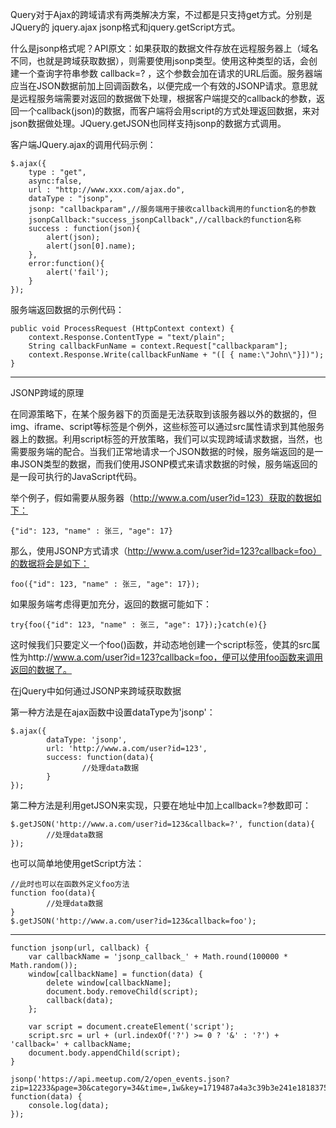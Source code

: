 Query对于Ajax的跨域请求有两类解决方案，不过都是只支持get方式。分别是JQuery的 jquery.ajax jsonp格式和jquery.getScript方式。

什么是jsonp格式呢？API原文：如果获取的数据文件存放在远程服务器上（域名不同，也就是跨域获取数据），则需要使用jsonp类型。使用这种类型的话，会创建一个查询字符串参数 callback=? ，这个参数会加在请求的URL后面。服务器端应当在JSON数据前加上回调函数名，以便完成一个有效的JSONP请求。意思就是远程服务端需要对返回的数据做下处理，根据客户端提交的callback的参数，返回一个callback(json)的数据，而客户端将会用script的方式处理返回数据，来对json数据做处理。JQuery.getJSON也同样支持jsonp的数据方式调用。

客户端JQuery.ajax的调用代码示例：

    $.ajax({
        type : "get",
        async:false,
        url : "http://www.xxx.com/ajax.do",
        dataType : "jsonp",
        jsonp: "callbackparam",//服务端用于接收callback调用的function名的参数
        jsonpCallback:"success_jsonpCallback",//callback的function名称
        success : function(json){
            alert(json);
            alert(json[0].name);
        },
        error:function(){
            alert('fail');
        }
    });

服务端返回数据的示例代码：

    public void ProcessRequest (HttpContext context) {
        context.Response.ContentType = "text/plain";
        String callbackFunName = context.Request["callbackparam"];
        context.Response.Write(callbackFunName + "([ { name:\"John\"}])");
    }

---

JSONP跨域的原理

在同源策略下，在某个服务器下的页面是无法获取到该服务器以外的数据的，但img、iframe、script等标签是个例外，这些标签可以通过src属性请求到其他服务器上的数据。利用script标签的开放策略，我们可以实现跨域请求数据，当然，也需要服务端的配合。当我们正常地请求一个JSON数据的时候，服务端返回的是一串JSON类型的数据，而我们使用JSONP模式来请求数据的时候，服务端返回的是一段可执行的JavaScript代码。

举个例子，假如需要从服务器（http://www.a.com/user?id=123）获取的数据如下：

    {"id": 123, "name" : 张三, "age": 17}

那么，使用JSONP方式请求（http://www.a.com/user?id=123?callback=foo）的数据将会是如下：

    foo({"id": 123, "name" : 张三, "age": 17});

如果服务端考虑得更加充分，返回的数据可能如下：

    try{foo({"id": 123, "name" : 张三, "age": 17});}catch(e){}

这时候我们只要定义一个foo()函数，并动态地创建一个script标签，使其的src属性为http://www.a.com/user?id=123?callback=foo，便可以使用foo函数来调用返回的数据了。 

在jQuery中如何通过JSONP来跨域获取数据

第一种方法是在ajax函数中设置dataType为'jsonp'： 

    $.ajax({
            dataType: 'jsonp',
            url: 'http://www.a.com/user?id=123',
            success: function(data){
                    //处理data数据
            }
    });

第二种方法是利用getJSON来实现，只要在地址中加上callback=?参数即可： 
   
    $.getJSON('http://www.a.com/user?id=123&callback=?', function(data){
            //处理data数据
    });

也可以简单地使用getScript方法：
   
    //此时也可以在函数外定义foo方法
    function foo(data){
            //处理data数据
    }
    $.getJSON('http://www.a.com/user?id=123&callback=foo');



---

    function jsonp(url, callback) {
        var callbackName = 'jsonp_callback_' + Math.round(100000 * Math.random());
        window[callbackName] = function(data) {
            delete window[callbackName];
            document.body.removeChild(script);
            callback(data);
        };
    
        var script = document.createElement('script');
        script.src = url + (url.indexOf('?') >= 0 ? '&' : '?') + 'callback=' + callbackName;
        document.body.appendChild(script);
    }
    
    jsonp('https://api.meetup.com/2/open_events.json?zip=12233&page=30&category=34&time=,1w&key=1719487a4a3c39b3e241e181837529', function(data) {
        console.log(data);
    });